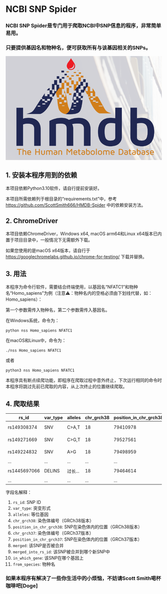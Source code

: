 # NCBI SNP Spider
### NCBI SNP Spider是专门用于爬取NCBI中SNP信息的程序，非常简单易用。
### 只要提供基因名和物种名，便可获取所有与该基因相关的SNPs。
![](https://github.com/ScottSmith666/HMDB-Spider/blob/master/imgs/hmdb.png)

## 1. 安装本程序用到的依赖
本项目依赖Python3.10软件，请自行提前安装好。

本项目所需依赖列于根目录的“requirements.txt”中，参考 https://github.com/ScottSmith666/HMDB-Spider 中的依赖安装方法。

## 2. ChromeDriver
本项目依赖ChromeDriver，Windows x64, macOS arm64和Linux x64版本已内置于项目目录中，一般情况下无需额外下载。

如果您使用的是macOS x64版本，请自行于 https://googlechromelabs.github.io/chrome-for-testing/ 下载并替换。

## 3. 用法
本程序为命令行软件，需要结合终端使用，以基因名“NFATC1”和物种名“Homo_sapiens”为例（注意⚠️：物种名内的空格必须由下划线代替，如：Homo_sapiens）：

第一个参数需传入物种名，第二个参数需传入基因名。

在Windows系统，命令为：
```powershell
python nss Homo_sapiens NFATC1
```
在macOS和Linux中，命令为：
```shell
./nss Homo_sapiens NFATC1
```
或者
```shell
python3 nss Homo_sapiens NFATC1
```
本程序具有断点续爬功能，即程序在爬取过程中意外终止，下次运行相同的命令时本程序将跳过先前已爬取的内容，从上次终止的位置继续爬取。

## 4. 爬取结果

| rs_id | var_type | alleles | chr_grch38 | position_in_chr_grch38 | chr_grch37 | position_in_chr_grch37 | merged | merged_into_rs_id | in_which_gene | from_species |
|-------|----------|-------|------------| ---|------------| --- |--------|-------------------|---------------| --- |
| rs149308374  | SNV      | C>A,T | 18         | 79410978 | 18         | 77170978 | No     | None              | NFATC1        | Homo sapiens |
| rs149271669  | SNV      | C>G,T | 18         | 79527561 | 18         | 77287561 | No     | None              | NFATC1           | Homo sapiens |
| rs149224832  | SNV      | A>G   | 18         | 79498959 | 18         | 77258959 | No     | None              | NFATC1           | Homo sapiens |
| ...   | ...      | ...   | ...        | ... | ...        | ... | ...    | ...               | ...           | ... |
| rs1445697066   | DELINS   | 过长... | 18         | 79464614 | 18         | 77224614 | Yes    | rs57175022        | NFATC1           | Homo sapiens |
| ...   | ...      | ...   | ...        | ... | ...        | ... | ...    | ...               | ...           | ... |

字段名解释：
1. `rs_id`: SNP ID
2. `var_type`: 突变形式
3. `alleles`: 等位基因
4. `chr_grch38`: 染色体编号（GRCh38版本）
5. `position_in_chr_grch38`: SNP在染色体内的位置（GRCh38版本）
6. `chr_grch37`: 染色体编号（GRCh37版本）
7. `position_in_chr_grch37`: SNP在染色体内的位置（GRCh37版本）
8. `merged`: 该SNP是否被合并
9. `merged_into_rs_id`: 该SNP被合并到哪个新SNP中
10. `in_which_gene`: 该SNP在哪个基因上
11. `from_species`: 物种名

### 如果本程序有解决了一些你生活中的小烦恼，不妨请Scott Smith喝杯咖啡吧[Doge]
